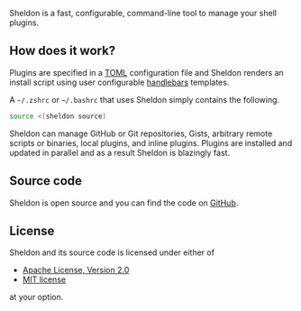 <br><br>

Sheldon is a fast, configurable, command-line tool to manage your shell plugins.

## How does it work?

Plugins are specified in a [TOML](https://toml.io) configuration file and
Sheldon renders an install script using user configurable
[handlebars](http://handlebarsjs.com) templates.

A `~/.zshrc` or `~/.bashrc` that uses Sheldon simply contains the following.

```sh
source <(sheldon source)
```

Sheldon can manage GitHub or Git repositories, Gists, arbitrary remote scripts
or binaries, local plugins, and inline plugins. Plugins are installed and
updated in parallel and as a result Sheldon is blazingly fast.

## Source code

Sheldon is open source and you can find the code on
[GitHub](https://github.com/rossmacarthur/sheldon).

## License

Sheldon and its source code is licensed under either of

- [Apache License, Version 2.0](http://www.apache.org/licenses/LICENSE-2.0)
- [MIT license](http://opensource.org/licenses/MIT)

at your option.
